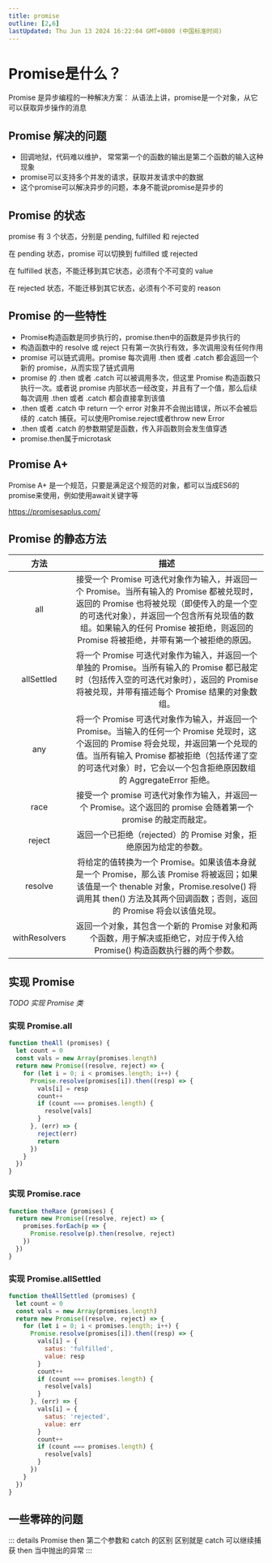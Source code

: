 ```yaml
---
title: promise
outline: [2,6]
lastUpdated: Thu Jun 13 2024 16:22:04 GMT+0800 (中国标准时间)
---
```


# Promise是什么？

Promise 是异步编程的一种解决方案： 从语法上讲，promise是一个对象，从它可以获取异步操作的消息

## Promise 解决的问题

- 回调地狱，代码难以维护， 常常第一个的函数的输出是第二个函数的输入这种现象
- promise可以支持多个并发的请求，获取并发请求中的数据
- 这个promise可以解决异步的问题，本身不能说promise是异步的

## Promise 的状态

promise 有 3 个状态，分别是 pending, fulfilled 和 rejected

在 pending 状态，promise 可以切换到 fulfilled 或 rejected

在 fulfilled 状态，不能迁移到其它状态，必须有个不可变的 value

在 rejected 状态，不能迁移到其它状态，必须有个不可变的 reason

## Promise 的一些特性

- Promise构造函数是同步执行的，promise.then中的函数是异步执行的
- 构造函数中的 resolve 或 reject 只有第一次执行有效，多次调用没有任何作用
- promise 可以链式调用。promise 每次调用 .then 或者 .catch 都会返回一个新的 promise，从而实现了链式调用
- promise 的 .then 或者 .catch 可以被调用多次，但这里 Promise 构造函数只执行一次。或者说 promise 内部状态一经改变，并且有了一个值，那么后续每次调用 .then 或者 .catch 都会直接拿到该值
- .then 或者 .catch 中 return 一个 error 对象并不会抛出错误，所以不会被后续的 .catch 捕获。可以使用Promise.reject或者throw new Error
- .then 或者 .catch 的参数期望是函数，传入非函数则会发生值穿透
- promise.then属于microtask

## Promise A+

Promise A+ 是一个规范，只要是满足这个规范的对象，都可以当成ES6的promise来使用，例如使用await关键字等

https://promisesaplus.com/

## Promise 的静态方法

|    **方法**     |                                                                              **描述**                                                                              |
|:-------------:|:----------------------------------------------------------------------------------------------------------------------------------------------------------------:|
|      all      | 接受一个 Promise 可迭代对象作为输入，并返回一个 Promise。当所有输入的 Promise 都被兑现时，返回的 Promise 也将被兑现（即使传入的是一个空的可迭代对象），并返回一个包含所有兑现值的数组。如果输入的任何 Promise 被拒绝，则返回的 Promise 将被拒绝，并带有第一个被拒绝的原因。 |
|  allSettled   |                       将一个 Promise 可迭代对象作为输入，并返回一个单独的 Promise。当所有输入的 Promise 都已敲定时（包括传入空的可迭代对象时），返回的 Promise 将被兑现，并带有描述每个 Promise 结果的对象数组。                        |
|      any      |    将一个 Promise 可迭代对象作为输入，并返回一个 Promise。当输入的任何一个 Promise 兑现时，这个返回的 Promise 将会兑现，并返回第一个兑现的值。当所有输入 Promise 都被拒绝（包括传递了空的可迭代对象）时，它会以一个包含拒绝原因数组的 AggregateError 拒绝。    |
|     race      |                                            接受一个 promise 可迭代对象作为输入，并返回一个 Promise。这个返回的 promise 会随着第一个 promise 的敲定而敲定。                                             |
|    reject     |                                                            返回一个已拒绝（rejected）的 Promise 对象，拒绝原因为给定的参数。                                                             |
|    resolve    |           将给定的值转换为一个 Promise。如果该值本身就是一个 Promise，那么该 Promise 将被返回；如果该值是一个 thenable 对象，Promise.resolve() 将调用其 then() 方法及其两个回调函数；否则，返回的 Promise 将会以该值兑现。            |
| withResolvers |                                              返回一个对象，其包含一个新的 Promise 对象和两个函数，用于解决或拒绝它，对应于传入给 Promise() 构造函数执行器的两个参数。                                              |

## 实现 Promise

_TODO 实现 Promise 类_

### 实现 Promise.all

```javascript
function theAll (promises) {
  let count = 0
  const vals = new Array(promises.length)
  return new Promise((resolve, reject) => {
    for (let i = 0; i < promises.length; i++) {
      Promise.resolve(promises[i]).then((resp) => {
        vals[i] = resp
        count++
        if (count === promises.length) {
          resolve[vals]
        }
      }, (err) => {
        reject(err)
        return
      })
    }
  })
}
```

### 实现 Promise.race

```javascript
function theRace (promises) {
  return new Promise((resolve, reject) => {
    promises.forEach(p => {
      Promise.resolve(p).then(resolve, reject)
    })
  })
}
```

### 实现 Promise.allSettled

```javascript
function theAllSettled (promises) {
  let count = 0
  const vals = new Array(promises.length)
  return new Promise((resolve, reject) => {
    for (let i = 0; i < promises.length; i++) {
      Promise.resolve(promises[i]).then((resp) => {
        vals[i] = {
          satus: 'fulfilled',
          value: resp
        }
        count++
        if (count === promises.length) {
          resolve[vals]
        }
      }, (err) => {
        vals[i] = {
          satus: 'rejected',
          value: err
        }
        count++
        if (count === promises.length) {
          resolve[vals]
        }
      })
    }
  })
}
```

## 一些零碎的问题

::: details Promise then 第二个参数和 catch 的区别
区别就是 catch 可以继续捕获 then 当中抛出的异常
:::

